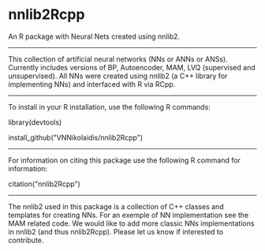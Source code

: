 # nnlib2Rcpp
An R package with Neural Nets created using nnlib2. 

---

This collection of artificial neural networks (NNs or ANNs or ANSs).
Currently includes versions of BP, Autoencoder, MAM, LVQ (supervised and unsupervised). 
All NNs were created using nnlib2 (a C++ library for implementing NNs) and interfaced with R via RCpp.

---

To install in your R installation, use the following R commands:

library(devtools) 

install_github("VNNikolaidis/nnlib2Rcpp")

---

For information on citing this package use the following R command for information:

citation("nnlib2Rcpp")

---

The nnlib2 used in this package is a collection of C++ classes and templates for creating NNs. For an exemple of NN implementation see the MAM related code. We would like to add more classic NNs implementations in nnlib2 (and thus nnlib2Rcpp). Please let us know if interested to contribute.  
